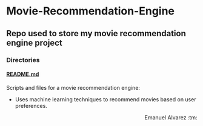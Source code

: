 # Movie-Recommendation-Engine

## Repo used to store my movie recommendation engine project

### Directories

#### [README.md](./README.md)
Scripts and files for a movie recommendation engine:
- Uses machine learning techniques to recommend movies based on user preferences.

<p align="right">Emanuel Alvarez :tm: </p>
